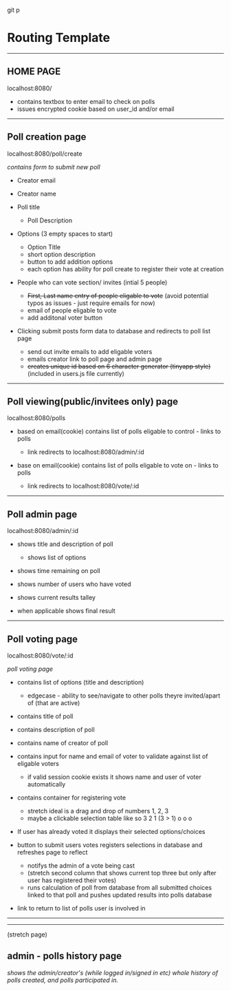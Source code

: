 git p
# Routing Template

-----------------------------------------------

## HOME PAGE

localhost:8080/

- contains textbox to enter email to check on polls
- issues encrypted cookie based on user_id and/or email

-----------------------------------------------

## Poll creation page

localhost:8080/poll/create

*contains form to submit new poll*

- Creator email
- Creator name

- Poll title
  - Poll Description

- Options (3 empty spaces to start)
  - Option Title
  - short option description
  - button to add addition options
  - each option has ability for poll create to register their vote at creation

- People who can vote section/ invites (intial 5 people)
  - ~~First, Last name entry of people eligable to vote~~ (avoid potential typos as issues - just require emails for now)
  - email of people eligable to vote
  - add additonal voter button

- Clicking submit posts form data to database and redirects to poll list page
  - send out invite emails to add eligable voters
  - emails creator link to poll page and admin page
  - ~~creates unique id based on 6 character generator (tinyapp style)~~ (included in users.js file currently)

-----------------------------------------------

## Poll viewing(public/invitees only) page

localhost:8080/polls

- based on email(cookie) contains list of polls eligable to control - links to polls
  - link redirects to localhost:8080/admin/:id

- base on email(cookie) contains list of polls eligable to vote on - links to polls
  - link redirects to localhost:8080/vote/:id

-----------------------------------------------

## Poll admin page

localhost:8080/admin/:id

- shows title and description of poll
  - shows list of options

- shows time remaining on poll

- shows number of users who have voted

- shows current results talley

- when applicable shows final result

-----------------------------------------------

## Poll voting page

localhost:8080/vote/:id

*poll voting page*

- contains list of options (title and description)
  - edgecase - ability to see/navigate to other polls theyre invited/apart of (that are active)

- contains title of poll

- contains description of poll

- contains name of creator of poll

- contains input for name and email of voter to validate against list of eligable voters
  - if valid session cookie exists it shows name and user of voter automatically

- contains container for registering vote
  - stretch ideal is a drag and drop of numbers 1, 2, 3
  - maybe a clickable selection table like so       3 2 1  (3 > 1)
                                                    o o o

- If user has already voted it displays their selected options/choices

- button to submit users votes registers selections in database and refreshes page to reflect
  - notifys the admin of a vote being cast
  - (stretch second column that shows current top three but only after user has registered their votes)
  - runs calculation of poll from database from all submitted choices linked to that poll and pushes updated results into polls database

- link to return to list of polls user is involved in


-----------------------------------------------
-----------------------------------------------


(stretch page)
## admin - polls history page

*shows the admin/creator's (while logged in/signed in etc) whole history of polls created, and polls participated in.*

